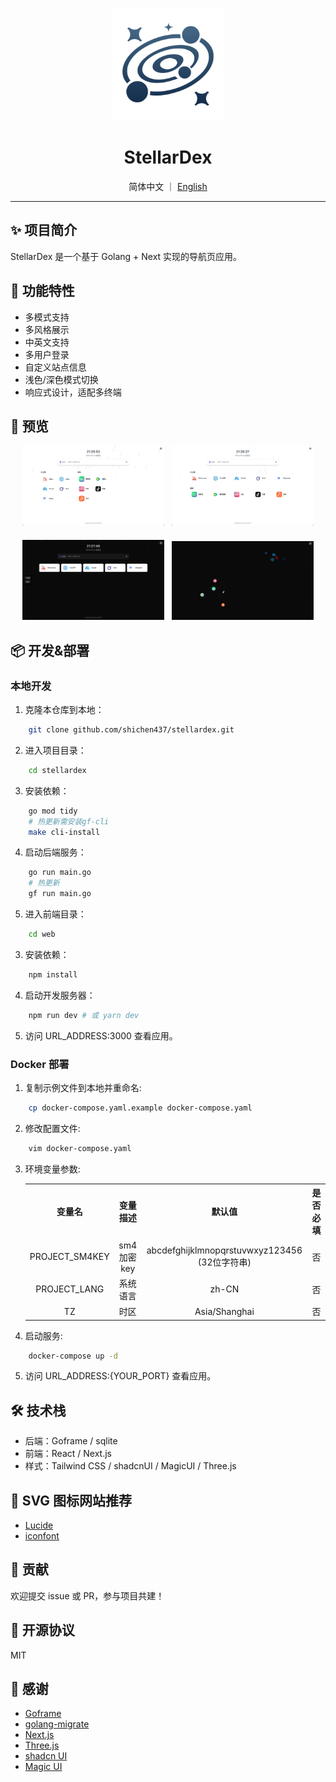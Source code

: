 <p align="center">
  <img src="resource/assets/logo.png" alt="StellarDex Logo" width="180"/>
</p>

<h1 align="center">StellarDex</h1>

<p align="center">
  简体中文 ｜ <a href="./README_EN.md">English</a>
</p>

<p align="center">

</p>

---

## ✨ 项目简介

StellarDex 是一个基于 Golang + Next 实现的导航页应用。

## 🚀 功能特性

- 多模式支持
- 多风格展示
- 中英文支持
- 多用户登录
- 自定义站点信息
- 浅色/深色模式切换
- 响应式设计，适配多终端

## 📸 预览
<div align="center">
  <img src="resource/assets/screenshots/navigation-grid.png" alt="navigation-grid" width="45%">&nbsp;&nbsp;
  <img src="resource/assets/screenshots/navigation-row.png" alt="navigation-row" width="45%">
</div>

<div align="center" style="margin-top: 20px">
  <img src="resource/assets/screenshots/homepage-dark.png" alt="homepage-dark" width="45%">&nbsp;&nbsp;
  <img src="resource/assets/screenshots/starry-dark.png" alt="starry-dark" width="45%">
</div>

## 📦 开发&部署

### 本地开发
1. 克隆本仓库到本地：
```bash
    git clone github.com/shichen437/stellardex.git
```
2. 进入项目目录：
```bash
    cd stellardex
```
3. 安装依赖：
```bash
    go mod tidy
    # 热更新需安装gf-cli
    make cli-install
```
4. 启动后端服务：
```bash
    go run main.go
    # 热更新
    gf run main.go
```
5. 进入前端目录：
```bash
    cd web
```
3. 安装依赖：
```bash
    npm install
```
4. 启动开发服务器：
```bash
    npm run dev # 或 yarn dev
```
5. 访问 URL_ADDRESS:3000 查看应用。

### Docker 部署
1. 复制示例文件到本地并重命名:
```bash
    cp docker-compose.yaml.example docker-compose.yaml
```
2. 修改配置文件:
```bash
    vim docker-compose.yaml
```
3. 环境变量参数:
    <table>
    <tr align="center">
      <th>变量名</th>
      <th>变量描述</th>
      <th>默认值</th>
      <th>是否必填</th>
    </tr>
    <tr align="center">
      <td>PROJECT_SM4KEY</td>
      <td>sm4加密 key</td>
      <td>abcdefghijklmnopqrstuvwxyz123456 (32位字符串)</td>
      <td>否</td>
    </tr>
    <tr align="center">
      <td>PROJECT_LANG</td>
      <td>系统语言</td>
      <td>zh-CN</td>
      <td>否</td>
    </tr>
    <tr align="center">
      <td>TZ</td>
      <td>时区</td>
      <td>Asia/Shanghai</td>
      <td>否</td>
    </tr>
    </table>
4. 启动服务:
```bash
    docker-compose up -d
```
5. 访问 URL_ADDRESS:{YOUR_PORT} 查看应用。

## 🛠️ 技术栈
- 后端：Goframe / sqlite
- 前端：React / Next.js
- 样式：Tailwind CSS / shadcnUI / MagicUI / Three.js

## 🎨 SVG 图标网站推荐
- [Lucide](https://lucide.dev/icons)
- [iconfont](https://www.iconfont.cn)

## 🤝 贡献
欢迎提交 issue 或 PR，参与项目共建！

## 📄 开源协议
MIT

## 🔗 感谢
- [Goframe](https://github.com/gogf/gf)
- [golang-migrate](https://github.com/golang-migrate/migrate)
- [Next.js](https://github.com/vercel/next.js)
- [Three.js](https://github.com/mrdoob/three.js)
- [shadcn UI](https://github.com/shadcn-ui/ui)
- [Magic UI](https://github.com/magicuidesign/magicui)